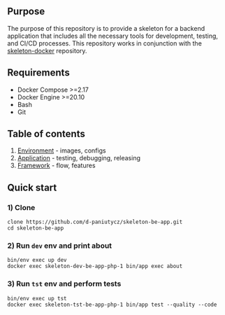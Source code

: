 ## Purpose
The purpose of this repository is to provide a skeleton for a backend application that includes all the necessary tools for development, testing, and CI/CD processes. This repository works in conjunction with the [skeleton-docker](https://github.com/d-paniutycz/skeleton-docker) repository.

## Requirements
- Docker Compose >=2.17
- Docker Engine >=20.10
- Bash
- Git

## Table of contents
1) [Environment](doc/readme/environment.md) - images, configs
2) [Application](doc/readme/application.md) - testing, debugging, releasing
3) [Framework](doc/readme/framework.md) - flow, features

## Quick start
### 1) Clone
```shell
clone https://github.com/d-paniutycz/skeleton-be-app.git
cd skeleton-be-app
```

### 2) Run `dev` env and print about
```shell
bin/env exec up dev
docker exec skeleton-dev-be-app-php-1 bin/app exec about
```

### 3) Run `tst` env and perform tests
```shell
bin/env exec up tst
docker exec skeleton-tst-be-app-php-1 bin/app test --quality --code
```
